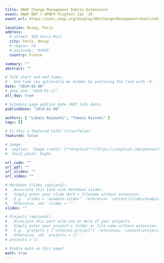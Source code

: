 ```yaml
---
title: ONAP Change Management Dublin Extensions
event: ONAP DDF + OPNFV Plugfest Jan '19
event_url: https://wiki.onap.org/display/DW/Change+Management+Dublin+Extensions

location: Nozay, Paris
address:
  # street: 450 Serra Mall
  city: Paris, Nozay
  # region: CA
  # postcode: '94305'
  country: France

summary: ""
abstract: ""

# Talk start and end times.
#   End time can optionally be hidden by prefixing the line with `#`.
date: "2019-01-08"
# date_end: "2019-01-11"
all_day: true

# Schedule page publish date (NOT talk date).
publishDate: "2019-01-08"

authors: [ "Łukasz Rajewski", "Tomasz Osinski" ]
tags: []

# Is this a featured talk? (true/false)
featured: false

# image:
#  caption: 'Image credit: [**Unsplash**](https://unsplash.com/photos/bzdhc5b3Bxs)'
#  focal_point: Right

url_code: ""
url_pdf: ""
url_slides: ""
url_video: ""

# Markdown Slides (optional).
#   Associate this talk with Markdown slides.
#   Simply enter your slide deck's filename without extension.
#   E.g. `slides = "example-slides"` references `content/slides/example-slides.md`.
#   Otherwise, set `slides = ""`.
slides: ""

# Projects (optional).
#   Associate this post with one or more of your projects.
#   Simply enter your project's folder or file name without extension.
#   E.g. `projects = ["internal-project"]` references `content/project/deep-learning/index.md`.
#   Otherwise, set `projects = []`.
# projects = []

# Enable math on this page?
math: true
---
```



